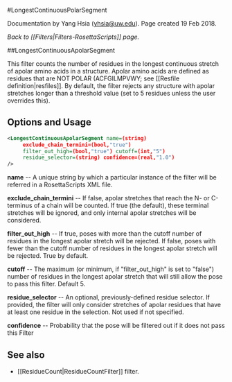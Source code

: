 #LongestContinuousPolarSegment

Documentation by Yang Hsia (yhsia@uw.edu).  Page created 19 Feb 2018.

*Back to [[Filters|Filters-RosettaScripts]] page.*

##LongestContinuousApolarSegment

This filter counts the number of residues in the longest continuous stretch of apolar amino acids in a structure.  Apolar amino acids are defined as residues that are NOT POLAR (ACFGILMPVWY; see [[Resfile definition|resfiles]]. By default, the filter rejects any structure with apolar stretches longer than a threshold value (set to 5 residues unless the user overrides this).

## Options and Usage

```xml
<LongestContinuousApolarSegment name=(string)
     exclude_chain_termini=(bool,"true")
     filter_out_high=(bool,"true") cutoff=(int,"5")
     residue_selector=(string) confidence=(real,"1.0")
/>
```

**name** -- A unique string by which a particular instance of the filter will be referred in a RosettaScripts XML file.

**exclude\_chain\_termini** -- If false, apolar stretches that reach the N- or C-terminus of a chain will be counted.  If true (the default), these terminal stretches will be ignored, and only internal apolar stretches will be considered.

**filter\_out\_high** -- If true, poses with more than the cutoff number of residues in the longest apolar stretch will be rejected.  If false, poses with fewer than the cutoff number of residues in the longest apolar stretch will be rejected.  True by default.

**cutoff** -- The maximum (or minimum, if "filter_out_high" is set to "false") number of residues in the longest apolar stretch that will still allow the pose to pass this filter.  Default 5.

**residue\_selector** -- An optional, previously-defined residue selector.  If provided, the filter will only consider stretches of apolar residues that have at least one residue in the selection.  Not used if not specified.

**confidence** -- Probability that the pose will be filtered out if it does not pass this Filter

## See also

* [[ResidueCount|ResidueCountFilter]] filter.